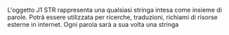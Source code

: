 L'oggetto J1 STR rappresenta una qualsiasi stringa intesa come insieme di parole. Potrà essere utilizzata per ricerche, traduzioni, richiami di risorse esterne in internet.
Ogni parola sarà a sua volta una stringa
